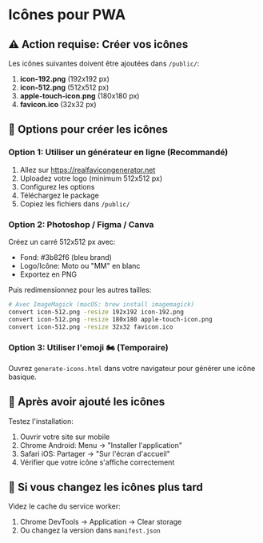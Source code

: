 # Icônes pour PWA

## ⚠️ Action requise: Créer vos icônes

Les icônes suivantes doivent être ajoutées dans `/public/`:

1. **icon-192.png** (192x192 px)
2. **icon-512.png** (512x512 px)  
3. **apple-touch-icon.png** (180x180 px)
4. **favicon.ico** (32x32 px)

## 🎨 Options pour créer les icônes

### Option 1: Utiliser un générateur en ligne (Recommandé)
1. Allez sur https://realfavicongenerator.net
2. Uploadez votre logo (minimum 512x512 px)
3. Configurez les options
4. Téléchargez le package
5. Copiez les fichiers dans `/public/`

### Option 2: Photoshop / Figma / Canva
Créez un carré 512x512 px avec:
- Fond: #3b82f6 (bleu brand)
- Logo/Icône: Moto ou "MM" en blanc
- Exportez en PNG

Puis redimensionnez pour les autres tailles:
```bash
# Avec ImageMagick (macOS: brew install imagemagick)
convert icon-512.png -resize 192x192 icon-192.png
convert icon-512.png -resize 180x180 apple-touch-icon.png
convert icon-512.png -resize 32x32 favicon.ico
```

### Option 3: Utiliser l'emoji 🏍️ (Temporaire)
Ouvrez `generate-icons.html` dans votre navigateur pour générer une icône basique.

## 📱 Après avoir ajouté les icônes

Testez l'installation:
1. Ouvrir votre site sur mobile
2. Chrome Android: Menu → "Installer l'application"
3. Safari iOS: Partager → "Sur l'écran d'accueil"
4. Vérifier que votre icône s'affiche correctement

## 🔄 Si vous changez les icônes plus tard

Videz le cache du service worker:
1. Chrome DevTools → Application → Clear storage
2. Ou changez la version dans `manifest.json`
